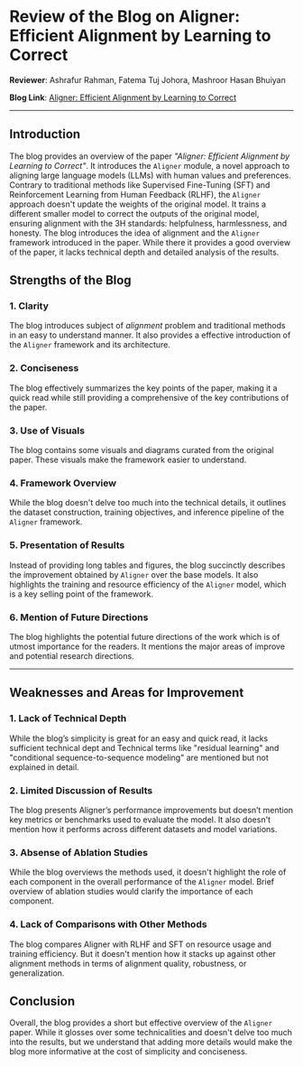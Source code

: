 # Review of the Blog on Aligner: Efficient Alignment by Learning to Correct  

**Reviewer**: Ashrafur Rahman, Fatema Tuj Johora, Mashroor Hasan Bhuiyan

**Blog Link**: [Aligner: Efficient Alignment by Learning to Correct](https://github.com/Tanveer2719/Machine-Learning-Blogs/tree/main/Aligner)

---

## **Introduction**  
The blog provides an overview of the paper 
*"Aligner: Efficient Alignment by Learning to Correct"*. 
It introduces the `Aligner` module, a novel approach to aligning large language models (LLMs) with human values and preferences. Contrary to traditional methods like Supervised Fine-Tuning (SFT) and Reinforcement Learning from Human Feedback (RLHF),
the `Aligner` approach doesn't update the weights of the original model. It trains
a different smaller model to correct the outputs of the original model, ensuring alignment with the 3H standards: helpfulness, harmlessness, and honesty.
The blog introduces the idea of alignment and the `Aligner` framework introduced
in the paper. While there it provides a good overview of the paper, it lacks
technical depth and detailed analysis of the results. 

## **Strengths of the Blog**  

### **1. Clarity**  
The blog introduces subject of *alignment* problem and traditional
methods in an easy to understand manner. It also provides a  effective introduction of the `Aligner` framework and its architecture.


### **2. Conciseness**  
The blog effectively summarizes the key points of the paper, making it a quick read while still providing a comprehensive of the 
key contributions of the paper.

### **3. Use of Visuals**  
The blog contains some visuals and diagrams curated from the original paper. These visuals make the framework easier to 
understand.

### **4. Framework Overview**
While the blog doesn't delve too much into the technical details,
it outlines the dataset construction, training objectives, and inference pipeline of the `Aligner` framework.

### **5. Presentation of Results**  
Instead of providing long tables and figures, the blog succinctly 
describes the improvement obtained by `Aligner` over the base 
models. It also highlights the training and resource efficiency of the `Aligner` model, which is a key selling point of the framework.

### **6. Mention of Future Directions**  
The blog highlights the potential future directions of the
work which is of utmost importance for the readers. It mentions
the major areas of improve and potential research directions.

---

## **Weaknesses and Areas for Improvement**  

### **1. Lack of Technical Depth**  
While the blog’s simplicity is great for an easy and quick read, it 
lacks sufficient technical dept and
Technical terms like "residual learning" and "conditional sequence-to-sequence modeling" are mentioned but not explained in detail.

### **2. Limited Discussion of Results**  
The blog presents Aligner’s performance improvements but doesn’t mention key metrics or benchmarks used to evaluate the model.
It also doesn't mention how it performs across different datasets
and model variations.

### **3. Absense of Ablation Studies**
While the blog overviews the methods used, it doesn't highlight
the role of each component in the overall performance of the `Aligner` model. Brief overview of ablation studies would 
clarify the importance of each component.

### **4. Lack of Comparisons with Other Methods**  
The blog compares Aligner with RLHF and SFT on resource usage and training efficiency. But it doesn't mention how it stacks
up against other alignment methods in terms of alignment quality, robustness, or generalization.


## **Conclusion**  

Overall, the blog provides a short but effective overview of the
`Aligner` paper. While it glosses over some technicalities and doesn't delve too much into the results, but we understand that
adding more details would make the blog more informative at the
cost of simplicity and conciseness.